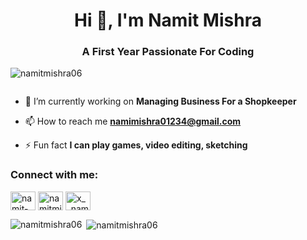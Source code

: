 <h1 align="center">Hi 👋, I'm Namit Mishra</h1>
<h3 align="center">A First Year Passionate For Coding</h3>

<p align="left"> <img src="https://komarev.com/ghpvc/?username=namitmishra06&label=Profile%20views&color=0e75b6&style=flat" alt="namitmishra06" /> </p>

<p align="left"> <a href="https://twitter.com/" target="blank"><img src="https://img.shields.io/twitter/follow/?logo=twitter&style=for-the-badge" alt="" /></a> </p>

- 🔭 I’m currently working on **Managing Business For a Shopkeeper**

- 📫 How to reach me **namimishra01234@gmail.com**

- ⚡ Fun fact **I can play games, video editing, sketching**

<h3 align="left">Connect with me:</h3>
<p align="left">
<a href="https://linkedin.com/in/namit-mishra-720a00358" target="blank"><img align="center" src="https://raw.githubusercontent.com/rahuldkjain/github-profile-readme-generator/master/src/images/icons/Social/linked-in-alt.svg" alt="namit-mishra-720a00358" height="30" width="40" /></a>
<a href="https://kaggle.com/namitmishra001" target="blank"><img align="center" src="https://raw.githubusercontent.com/rahuldkjain/github-profile-readme-generator/master/src/images/icons/Social/kaggle.svg" alt="namitmishra001" height="30" width="40" /></a>
<a href="https://instagram.com/x__namit__x" target="blank"><img align="center" src="https://raw.githubusercontent.com/rahuldkjain/github-profile-readme-generator/master/src/images/icons/Social/instagram.svg" alt="x__namit__x" height="30" width="40" /></a>
</p>

<p><img align="left" src="https://github-readme-stats.vercel.app/api/top-langs?username=namitmishra06&show_icons=true&locale=en&layout=compact" alt="namitmishra06" /></p>

<p>&nbsp;<img align="center" src="https://github-readme-stats.vercel.app/api?username=namitmishra06&show_icons=true&locale=en" alt="namitmishra06" /></p>
